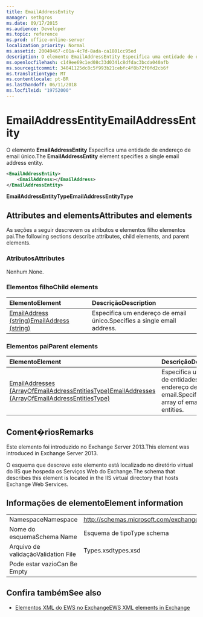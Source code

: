 ```yaml
---
title: EmailAddressEntity
manager: sethgros
ms.date: 09/17/2015
ms.audience: Developer
ms.topic: reference
ms.prod: office-online-server
localization_priority: Normal
ms.assetid: 20049467-c01a-4c7d-8ada-ca1801cc95ed
description: O elemento EmailAddressEntity Especifica uma entidade de endereço de email único.
ms.openlocfilehash: c149ee69c1ed08c33d0341c8dfdac3bcda040afb
ms.sourcegitcommit: 34041125dc8c5f993b21cebfc4f8b72f0fd2cb6f
ms.translationtype: MT
ms.contentlocale: pt-BR
ms.lasthandoff: 06/11/2018
ms.locfileid: "19752000"
---
```

# <a name="emailaddressentity"></a><span data-ttu-id="d8517-103">EmailAddressEntity</span><span class="sxs-lookup"><span data-stu-id="d8517-103">EmailAddressEntity</span></span>

<span data-ttu-id="d8517-104">O elemento **EmailAddressEntity** Especifica uma entidade de endereço de email único.</span><span class="sxs-lookup"><span data-stu-id="d8517-104">The **EmailAddressEntity** element specifies a single email address entity.</span></span> 
  
```XML
<EmailAddressEntity>
    <EmailAddress></EmailAddress>
</EmailAddressEntity>
```

 <span data-ttu-id="d8517-105">**EmailAddressEntityType**</span><span class="sxs-lookup"><span data-stu-id="d8517-105">**EmailAddressEntityType**</span></span>
## <a name="attributes-and-elements"></a><span data-ttu-id="d8517-106">Attributes and elements</span><span class="sxs-lookup"><span data-stu-id="d8517-106">Attributes and elements</span></span>

<span data-ttu-id="d8517-107">As seções a seguir descrevem os atributos e elementos filho elementos pai.</span><span class="sxs-lookup"><span data-stu-id="d8517-107">The following sections describe attributes, child elements, and parent elements.</span></span>
  
### <a name="attributes"></a><span data-ttu-id="d8517-108">Atributos</span><span class="sxs-lookup"><span data-stu-id="d8517-108">Attributes</span></span>

<span data-ttu-id="d8517-109">Nenhum.</span><span class="sxs-lookup"><span data-stu-id="d8517-109">None.</span></span>
  
### <a name="child-elements"></a><span data-ttu-id="d8517-110">Elementos filho</span><span class="sxs-lookup"><span data-stu-id="d8517-110">Child elements</span></span>

|<span data-ttu-id="d8517-111">**Elemento**</span><span class="sxs-lookup"><span data-stu-id="d8517-111">**Element**</span></span>|<span data-ttu-id="d8517-112">**Descrição**</span><span class="sxs-lookup"><span data-stu-id="d8517-112">**Description**</span></span>|
|:-----|:-----|
|[<span data-ttu-id="d8517-113">EmailAddress (string)</span><span class="sxs-lookup"><span data-stu-id="d8517-113">EmailAddress (string)</span></span>](emailaddress-string.md) <br/> |<span data-ttu-id="d8517-114">Especifica um endereço de email único.</span><span class="sxs-lookup"><span data-stu-id="d8517-114">Specifies a single email address.</span></span>  <br/> |
   
### <a name="parent-elements"></a><span data-ttu-id="d8517-115">Elementos pai</span><span class="sxs-lookup"><span data-stu-id="d8517-115">Parent elements</span></span>

|<span data-ttu-id="d8517-116">**Elemento**</span><span class="sxs-lookup"><span data-stu-id="d8517-116">**Element**</span></span>|<span data-ttu-id="d8517-117">**Descrição**</span><span class="sxs-lookup"><span data-stu-id="d8517-117">**Description**</span></span>|
|:-----|:-----|
|[<span data-ttu-id="d8517-118">EmailAddresses (ArrayOfEmailAddressEntitiesType)</span><span class="sxs-lookup"><span data-stu-id="d8517-118">EmailAddresses (ArrayOfEmailAddressEntitiesType)</span></span>](emailaddresses-arrayofemailaddressentitiestype.md) <br/> |<span data-ttu-id="d8517-119">Especifica uma matriz de entidades de endereço de email.</span><span class="sxs-lookup"><span data-stu-id="d8517-119">Specifies an array of email address entities.</span></span>  <br/> |
   
## <a name="remarks"></a><span data-ttu-id="d8517-120">Coment�rios</span><span class="sxs-lookup"><span data-stu-id="d8517-120">Remarks</span></span>

<span data-ttu-id="d8517-121">Este elemento foi introduzido no Exchange Server 2013.</span><span class="sxs-lookup"><span data-stu-id="d8517-121">This element was introduced in Exchange Server 2013.</span></span>
  
<span data-ttu-id="d8517-122">O esquema que descreve este elemento está localizado no diretório virtual do IIS que hospeda os Serviços Web do Exchange.</span><span class="sxs-lookup"><span data-stu-id="d8517-122">The schema that describes this element is located in the IIS virtual directory that hosts Exchange Web Services.</span></span>
  
## <a name="element-information"></a><span data-ttu-id="d8517-123">Informações de elemento</span><span class="sxs-lookup"><span data-stu-id="d8517-123">Element information</span></span>

|||
|:-----|:-----|
|<span data-ttu-id="d8517-124">Namespace</span><span class="sxs-lookup"><span data-stu-id="d8517-124">Namespace</span></span>  <br/> |http://schemas.microsoft.com/exchange/services/2006/types  <br/> |
|<span data-ttu-id="d8517-125">Nome do esquema</span><span class="sxs-lookup"><span data-stu-id="d8517-125">Schema Name</span></span>  <br/> |<span data-ttu-id="d8517-126">Esquema de tipo</span><span class="sxs-lookup"><span data-stu-id="d8517-126">Type schema</span></span>  <br/> |
|<span data-ttu-id="d8517-127">Arquivo de validação</span><span class="sxs-lookup"><span data-stu-id="d8517-127">Validation File</span></span>  <br/> |<span data-ttu-id="d8517-128">Types.xsd</span><span class="sxs-lookup"><span data-stu-id="d8517-128">types.xsd</span></span>  <br/> |
|<span data-ttu-id="d8517-129">Pode estar vazio</span><span class="sxs-lookup"><span data-stu-id="d8517-129">Can Be Empty</span></span>  <br/> ||
   
## <a name="see-also"></a><span data-ttu-id="d8517-130">Confira também</span><span class="sxs-lookup"><span data-stu-id="d8517-130">See also</span></span>



- [<span data-ttu-id="d8517-131">Elementos XML do EWS no Exchange</span><span class="sxs-lookup"><span data-stu-id="d8517-131">EWS XML elements in Exchange</span></span>](ews-xml-elements-in-exchange.md)

